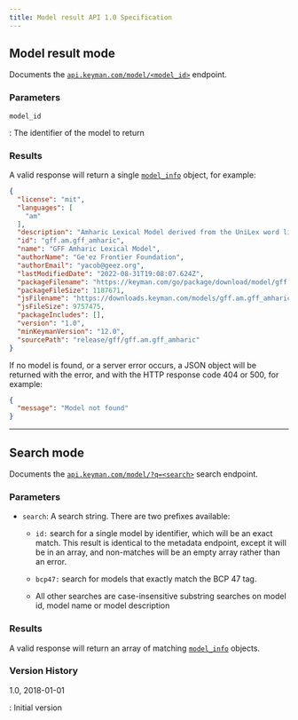 ```yaml
---
title: Model result API 1.0 Specification
---
```


## Model result mode

Documents the [`api.keyman.com/model/<model_id>`](https://api.keyman.com/model) endpoint.

### Parameters

`model_id`

: The identifier of the model to return

### Results

A valid response will return a single [`model_info`](../../model_info) object,
for example:

```json
{
  "license": "mit",
  "languages": [
    "am"
  ],
  "description": "Amharic Lexical Model derived from the UniLex word list for Amharic.",
  "id": "gff.am.gff_amharic",
  "name": "GFF Amharic Lexical Model",
  "authorName": "Ge'ez Frontier Foundation",
  "authorEmail": "yacob@geez.org",
  "lastModifiedDate": "2022-08-31T19:08:07.624Z",
  "packageFilename": "https://keyman.com/go/package/download/model/gff.am.gff_amharic?version=1.0&update=1",
  "packageFileSize": 1187671,
  "jsFilename": "https://downloads.keyman.com/models/gff.am.gff_amharic/1.0/gff.am.gff_amharic.model.js",
  "jsFileSize": 9757475,
  "packageIncludes": [],
  "version": "1.0",
  "minKeymanVersion": "12.0",
  "sourcePath": "release/gff/gff.am.gff_amharic"
}
```

If no model is found, or a server error occurs, a JSON object will be returned
with the error, and with the HTTP response code 404 or 500, for example:

```json
{
  "message": "Model not found"
}
```

---

## Search mode

Documents the [`api.keyman.com/model/?q=<search>`](https://api.keyman.com/model/?q=)
search endpoint.

### Parameters

* `search`: A search string. There are two prefixes available:

  * `id:` search for a single model by identifier, which will be an exact
    match. This result is identical to the metadata endpoint, except it will be
    in an array, and non-matches will be an empty array rather than an error.

  * `bcp47:` search for models that exactly match the BCP 47 tag.

  * All other searches are case-insensitive substring searches on model id,
    model name or model description

### Results

A valid response will return an array of matching
[`model_info`](../../model_info) objects.

### Version History

1.0, 2018-01-01

: Initial version